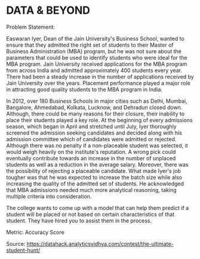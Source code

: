 <h1>DATA & BEYOND</h1>
Problem Statement:

Easwaran Iyer, Dean of the Jain University's Business School, wanted to ensure that they admitted the right set of students to their Master of Business Administration (MBA) program, but he was not sure about the parameters that could be used to identify students who were ideal for the MBA program. Jain University received applications for the MBA program from across India and admitted approximately 400 students every year. There had been a steady increase in the number of applications received by Jain University over the years. Placement performance played a major role in attracting good quality students to the MBA program in India.
 
In 2012, over 180 Business Schools in major cities such as Delhi, Mumbai, Bangalore, Ahmedabad, Kolkata, Lucknow, and Dehradun closed down. Although, there could be many reasons for their closure, their inability to place their students played a key role. At the beginning of every admissions season, which began in April and stretched until July, Iyer thoroughly screened the admission seeking candidates and decided along with his admission committee which of candidates were admitted or rejected. Although there was no penalty if a non-placeable student was selected, it would weigh heavily on the institute's reputation. A wrong pick could eventually contribute towards an increase in the number of unplaced students as well as a reduction in the average salary. Moreover, there was the possibility of rejecting a placeable candidate. What made Iyer's job tougher was that he was expected to increase the batch size while also increasing the quality of the admitted set of students. He acknowledged that MBA admissions needed much more analytical reasoning, taking multiple criteria into consideration.
 
The college wants to come up with a model that can help them predict if a student will be placed or not based on certain characteristics of that student. They have hired you to assist them in the process.

Metric: Accuracy Score

Source: https://datahack.analyticsvidhya.com/contest/the-ultimate-student-hunt/
